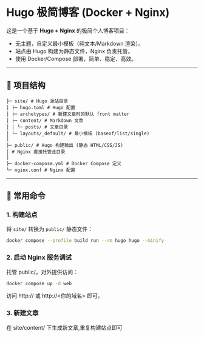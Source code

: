 # Hugo 极简博客 (Docker + Nginx)

这是一个基于 **Hugo + Nginx** 的极简个人博客项目：  
- 无主题，自定义最小模板（纯文本/Markdown 渲染）。  
- 站点由 Hugo 构建为静态文件，Nginx 负责托管。  
- 使用 Docker/Compose 部署，简单、稳定、高效。

---

## 📂 项目结构
```
├─ site/ # Hugo 源站目录
│ ├─ hugo.toml # Hugo 配置
│ ├─ archetypes/ # 新建文章时的默认 front matter
│ ├─ content/ # Markdown 文章
│ │ └─ posts/ # 文章目录
│ └─ layouts/_default/ # 最小模板 (baseof/list/single)
│
├─ public/ # Hugo 构建输出 (静态 HTML/CSS/JS)
│ # Nginx 直接托管此目录
│
├─ docker-compose.yml # Docker Compose 定义
└─ nginx.conf # Nginx 配置
```
---


## 🚀 常用命令

### 1. 构建站点
将 `site/` 转换为 `public/` 静态文件：
```bash
docker compose --profile build run --rm hugo hugo --minify
```

### 2. 启动 Nginx 服务调试

托管 public/，对外提供访问：
```bash
docker compose up -d web
```
访问 http://<VPS IP> 或 http://<你的域名> 即可。

### 3. 新建文章
在 site/content/ 下生成新文章,重复构建站点即可
